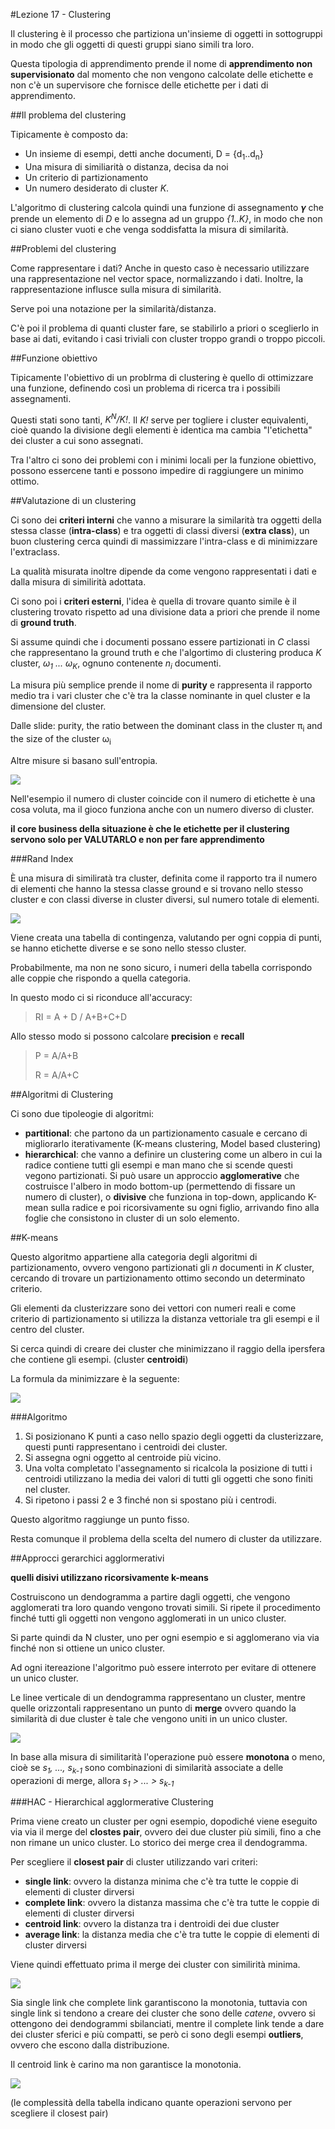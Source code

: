 #Lezione 17 - Clustering

Il clustering è il processo che partiziona un'insieme di oggetti in sottogruppi in modo che gli oggetti di questi gruppi siano simili tra loro.

Questa tipologia di apprendimento prende il nome di **apprendimento non supervisionato** dal momento che non vengono calcolate delle etichette e non c'è un supervisore che fornisce delle etichette per i dati di apprendimento.

##Il problema del clustering

Tipicamente è composto da:

- Un insieme di esempi, detti anche documenti, D = {d<sub>1</sub>..d<sub>n</sub>}
- Una misura di similiarità o distanza, decisa da noi
- Un criterio di partizionamento
- Un numero desiderato di cluster *K*.

L'algoritmo di clustering calcola quindi una funzione di assegnamento 𝜸 che prende un elemento di *D* e lo assegna ad un gruppo *{1..K}*, in modo che non ci siano cluster vuoti e che venga soddisfatta la misura di similarità.

##Problemi del clustering

Come rappresentare i dati? Anche in questo caso è necessario utilizzare una rappresentazione nel vector space, normalizzando i dati.
Inoltre, la rappresentazione influsce sulla misura di similarità.

Serve poi una notazione per la similarità/distanza.

C'è poi il problema di quanti cluster fare, se stabilirlo a priori o sceglierlo in base ai dati, evitando i casi triviali con cluster troppo grandi o troppo piccoli.

##Funzione obiettivo

Tipicamente l'obiettivo di un problrma di clustering è quello di ottimizzare una funzione, definendo così un problema di ricerca tra i possibili assegnamenti.

Questi stati sono tanti, *K<sup>N</sup>/K!*. Il *K!* serve per togliere i cluster equivalenti, cioè quando la divisione degli elementi è identica ma cambia "l'etichetta" dei cluster a cui sono assegnati.

Tra l'altro ci sono dei problemi con i minimi locali per la funzione obiettivo, possono essercene tanti e possono impedire di raggiungere un minimo ottimo.

##Valutazione di un clustering

Ci sono dei **criteri interni** che vanno a misurare la similarità tra oggetti della stessa classe (**intra-class**) e tra oggetti di classi diversi (**extra class**), un buon clustering cerca quindi di massimizzare l'intra-class e di minimizzare l'extraclass.

La qualità misurata inoltre dipende da come vengono rappresentati i dati e dalla misura di similirità adottata.

Ci sono poi i **criteri esterni**, l'idea è quella di trovare quanto simile è il clustering trovato rispetto ad una divisione data a priori che prende il nome di **ground truth**.

Si assume quindi che i documenti possano essere partizionati in *C* classi che rappresentano la ground truth e che l'algortimo di clustering produca *K* cluster, *ω<sub>1</sub> ... ω<sub>K</sub>*, ognuno contenente *n<sub>i</sub>* documenti.

La misura più semplice prende il nome di **purity** e rappresenta il rapporto medio tra i vari cluster che c'è tra la classe nominante in quel cluster e la dimensione del cluster.

Dalle slide: purity, the ratio between the dominant class in the cluster π<sub>i</sub> and the size of the cluster ω<sub>i</sub>

Altre misure si basano sull'entropia.

![](./immagini/l17-purity.png)

Nell'esempio il numero di cluster coincide con il numero di etichette è una cosa voluta, ma il gioco funziona anche con un numero diverso di cluster.

**il core business della situazione è che le etichette per il clustering servono solo per VALUTARLO e non per fare apprendimento**


###Rand Index

È una misura di similiratà tra cluster, definita come il rapporto tra il numero di elementi che hanno la stessa classe ground e si trovano nello stesso cluster e con classi diverse in cluster diversi, sul numero totale di elementi.

![](./immagini/l17-rand-index.png)

Viene creata una tabella di contingenza, valutando per ogni coppia di punti, se hanno etichette diverse e se sono nello stesso cluster.

Probabilmente, ma non ne sono sicuro, i numeri della tabella corrispondo alle coppie che rispondo a quella categoria.

In questo modo ci si riconduce all'accuracy:

> RI = A + D / A+B+C+D

Allo stesso modo si possono calcolare **precision** e **recall**

> P = A/A+B
> 
> R = A/A+C

##Algoritmi di Clustering

Ci sono due tipoleogie di algoritmi: 

- **partitional**: che partono da un partizionamento casuale e cercano di migliorarlo iterativamente (K-means clustering, Model based clustering)
- **hierarchical**: che vanno a definire un clustering come un albero in cui la radice contiene tutti gli esempi e man mano che si scende questi vegono partizionati. Si può usare un approccio **agglomerative** che costruisce l'albero in modo bottom-up (permettendo di fissare un numero di cluster), o **divisive** che funziona in top-down, applicando K-mean sulla radice e poi ricorsivamente su ogni figlio, arrivando fino alla foglie che consistono in cluster di un solo elemento.

##K-means

Questo algoritmo appartiene alla categoria degli algoritmi di partizionamento, ovvero vengono partizionati gli *n* documenti in *K* cluster, cercando di trovare un partizionamento ottimo secondo un determinato criterio.

Gli elementi da clusterizzare sono dei vettori con numeri reali e come criterio di partizionamento si utilizza la distanza vettoriale tra gli esempi e il centro del cluster.

Si cerca quindi di creare dei cluster che minimizzano il raggio della ipersfera che contiene gli esempi. (cluster **centroidi**)

La formula da minimizzare è la seguente:

![](./immagini/l17-center.png)

###Algoritmo

1. Si posizionano K punti a caso nello spazio degli oggetti da clusterizzare, questi punti rappresentano i centroidi dei cluster.
2. Si assegna ogni oggetto al centroide più vicino.
3. Una volta completato l'assegnamento si ricalcola la posizione di tutti i centroidi utilizzano la media dei valori di tutti gli oggetti che sono finiti nel cluster.
4. Si ripetono i passi 2 e 3 finché non si spostano più i centrodi.

Questo algoritmo raggiunge un punto fisso.

Resta comunque il problema della scelta del numero di cluster da utilizzare.

##Approcci gerarchici agglormerativi

**quelli disivi utilizzano ricorsivamente k-means**

Costruiscono un dendogramma a partire dagli oggetti, che vengono agglomerati tra loro quando vengono trovati simili.
Si ripete il procedimento finché tutti gli oggetti non vengono agglomerati in un unico cluster.

Si parte quindi da N cluster, uno per ogni esempio e si agglomerano via via finché non si ottiene un unico cluster.

Ad ogni itereazione l'algoritmo può essere interroto per evitare di ottenere un unico cluster.

Le linee verticale di un dendogramma rappresentano un cluster, mentre quelle orizzontali rappresentano un punto di **merge** ovvero quando la similarità di due cluster è tale che vengono uniti in un unico cluster.

![](./immagini/l17-clustering.png)

In base alla misura di similitarità l'operazione può essere **monotona** o meno, cioè se *s<sub>1</sub>, ..., s<sub>k-1</sub>* sono combinazioni di similarità associate a delle operazioni di merge, allora *s<sub>1</sub> > ... > s<sub>k-1</sub>*

###HAC - Hierarchical agglormerative Clustering

Prima viene creato un cluster per ogni esempio, dopodiché viene eseguito via via il merge del **clostes pair**, ovvero dei due cluster più simili, fino a che non rimane un unico cluster.
Lo storico dei merge crea il dendogramma.

Per scegliere il **closest pair** di cluster utilizzando vari criteri:

- **single link**: ovvero la distanza minima che c'è tra tutte le coppie di elementi di cluster dirversi
- **complete link**: ovvero la distanza massima che c'è tra tutte le coppie di elementi di cluster dirversi
- **centroid link**: ovvero la distanza tra i dentroidi dei due cluster
- **average link**: la distanza media che c'è tra tutte le coppie di elementi di cluster dirversi

Viene quindi effettuato prima il merge dei cluster con similirità minima.

![](./immagini/l17-dendogram-cluster.png)

Sia single link che complete link garantiscono la monotonia, tuttavia con single link si tendono a creare dei cluster che sono delle *catene*, ovvero si ottengono dei dendogrammi sbilanciati, mentre il complete link tende a dare dei cluster sferici e più compatti, se però ci sono degli esempi **outliers**, ovvero che escono dalla distribuzione.

Il centroid link è carino ma non garantisce la monotonia.

![](./immagini/l17-riassunto.png)

(le complessità della tabella indicano quante operazioni servono per scegliere il closest pair)